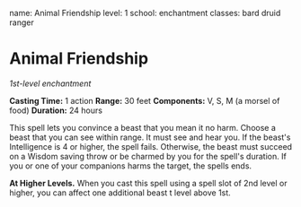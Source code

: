 name: Animal Friendship
level: 1
school: enchantment
classes: bard
         druid
         ranger

# Animal Friendship
_1st-level enchantment_

**Casting Time:** 1 action
**Range:** 30 feet
**Components:** V, S, M (a morsel of food)
**Duration:** 24 hours

This spell lets you convince a beast that you mean it no harm. Choose a beast that you can see within range. It must see and hear you. If the beast's Intelligence is 4 or higher, the spell fails. Otherwise, the beast must succeed on a Wisdom saving throw or be charmed by you for the spell's duration. If you or one of your companions harms the target, the spells ends.

**At Higher Levels.** When you cast this spell using a spell slot of 2nd level or higher, you can affect one additional beast t level above 1st.
